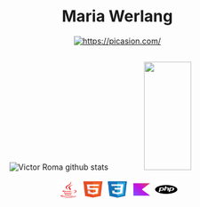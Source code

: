 <h1 align="center"> Maria Werlang </h1>
<div align="center">
  <a href=""><img src="https://wallpaperaccess.com/full/7790.png" width="1000" height="500" border="0" alt="https://picasion.com/" /></a>
</div> 

##
<div align="center">  
  <img width="49%" height="195px" src="https://github-readme-stats.vercel.app/api?username=MariaWerlang&show_icons=true&count_private=true&hide_border=true&title_color=E0FFFF&icon_color=87CEFA&text_color=E0FFFF&bg_color=0d1117" alt="Victor Roma github stats" /> 
  <img width="41%" height="195px" src="https://github-readme-stats.vercel.app/api/top-langs/?username=MariaWerlang&layout=compact&hide_border=true&title_color=E0FFFF&text_color=E0FFFF&bg_color=0d1117" />
</div>


<div align="center" style="display: inline_block"><br>
  <img align="center" alt="Java" height="30" width="40" src="https://raw.githubusercontent.com/devicons/devicon/master/icons/java/java-plain.svg">
  <img align="center" alt="HTML" height="30" width="40" src="https://raw.githubusercontent.com/devicons/devicon/master/icons/html5/html5-original.svg">
  <img align="center" alt="CSS" height="30" width="40" src="https://raw.githubusercontent.com/devicons/devicon/master/icons/css3/css3-original.svg">
  <img align="center" alt="Kotlin" height="30" width="40" src="https://raw.githubusercontent.com/devicons/devicon/master/icons/kotlin/kotlin-original.svg">
  <img align="center" alt="PHP" height="30" width="40" src="https://raw.githubusercontent.com/devicons/devicon/master/icons/php/php-plain.svg">
</div>
